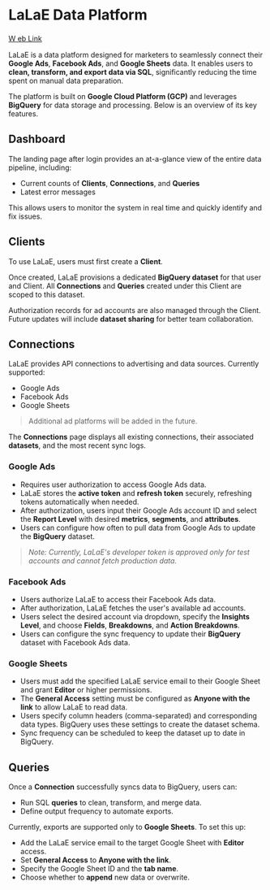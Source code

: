 # LaLaE Data Platform

[Ｗ eb Link](https://v0-data-platform-test.vercel.app/)

LaLaE is a data platform designed for marketers to seamlessly connect their **Google Ads**, **Facebook Ads**, and **Google Sheets** data. It enables users to **clean, transform, and export data via SQL**, significantly reducing the time spent on manual data preparation.

The platform is built on **Google Cloud Platform (GCP)** and leverages **BigQuery** for data storage and processing. Below is an overview of its key features.

## Dashboard

The landing page after login provides an at-a-glance view of the entire data pipeline, including:

- Current counts of **Clients**, **Connections**, and **Queries**
- Latest error messages

This allows users to monitor the system in real time and quickly identify and fix issues.

## Clients

To use LaLaE, users must first create a **Client**.

Once created, LaLaE provisions a dedicated **BigQuery dataset** for that user and Client. All **Connections** and **Queries** created under this Client are scoped to this dataset.

Authorization records for ad accounts are also managed through the Client. Future updates will include **dataset sharing** for better team collaboration.

## Connections

LaLaE provides API connections to advertising and data sources. Currently supported:

- Google Ads
- Facebook Ads
- Google Sheets

> Additional ad platforms will be added in the future.

The **Connections** page displays all existing connections, their associated **datasets**, and the most recent sync logs.

### Google Ads

- Requires user authorization to access Google Ads data.
- LaLaE stores the **active token** and **refresh token** securely, refreshing tokens automatically when needed.
- After authorization, users input their Google Ads account ID and select the **Report Level** with desired **metrics**, **segments**, and **attributes**.
- Users can configure how often to pull data from Google Ads to update the **BigQuery** dataset.

> _Note: Currently, LaLaE's developer token is approved only for test accounts and cannot fetch production data._

### Facebook Ads

- Users authorize LaLaE to access their Facebook Ads data.
- After authorization, LaLaE fetches the user's available ad accounts.
- Users select the desired account via dropdown, specify the **Insights Level**, and choose **Fields**, **Breakdowns**, and **Action Breakdowns**.
- Users can configure the sync frequency to update their **BigQuery** dataset with Facebook Ads data.

### Google Sheets

- Users must add the specified LaLaE service email to their Google Sheet and grant **Editor** or higher permissions.
- The **General Access** setting must be configured as **Anyone with the link** to allow LaLaE to read data.
- Users specify column headers (comma-separated) and corresponding data types. BigQuery uses these settings to create the dataset schema.
- Sync frequency can be scheduled to keep the dataset up to date in BigQuery.

## Queries

Once a **Connection** successfully syncs data to BigQuery, users can:

- Run SQL **queries** to clean, transform, and merge data.
- Define output frequency to automate exports.

Currently, exports are supported only to **Google Sheets**. To set this up:

- Add the LaLaE service email to the target Google Sheet with **Editor** access.
- Set **General Access** to **Anyone with the link**.
- Specify the Google Sheet ID and the **tab name**.
- Choose whether to **append** new data or overwrite.
